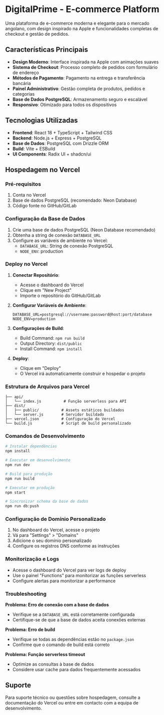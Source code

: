# DigitalPrime - E-commerce Platform

Uma plataforma de e-commerce moderna e elegante para o mercado angolano, com design inspirado na Apple e funcionalidades completas de checkout e gestão de pedidos.

## Características Principais

- **Design Moderno**: Interface inspirada na Apple com animações suaves
- **Sistema de Checkout**: Processo completo de pedidos com formulário de endereço
- **Métodos de Pagamento**: Pagamento na entrega e transferência bancária
- **Painel Administrativo**: Gestão completa de produtos, pedidos e categorias
- **Base de Dados PostgreSQL**: Armazenamento seguro e escalável
- **Responsivo**: Otimizado para todos os dispositivos

## Tecnologias Utilizadas

- **Frontend**: React 18 + TypeScript + Tailwind CSS
- **Backend**: Node.js + Express + PostgreSQL
- **Base de Dados**: PostgreSQL com Drizzle ORM
- **Build**: Vite + ESBuild
- **UI Components**: Radix UI + shadcn/ui

## Hospedagem no Vercel

### Pré-requisitos

1. Conta no Vercel
2. Base de dados PostgreSQL (recomendado: Neon Database)
3. Código fonte no GitHub/GitLab

### Configuração da Base de Dados

1. Crie uma base de dados PostgreSQL (Neon Database recomendado)
2. Obtenha a string de conexão `DATABASE_URL`
3. Configure as variáveis de ambiente no Vercel:
   - `DATABASE_URL`: String de conexão PostgreSQL
   - `NODE_ENV`: production

### Deploy no Vercel

1. **Conectar Repositório**:
   - Acesse o dashboard do Vercel
   - Clique em "New Project"
   - Importe o repositório do GitHub/GitLab

2. **Configurar Variáveis de Ambiente**:
   ```
   DATABASE_URL=postgresql://username:password@host:port/database
   NODE_ENV=production
   ```

3. **Configurações de Build**:
   - Build Command: `npm run build`
   - Output Directory: `dist/public`
   - Install Command: `npm install`

4. **Deploy**:
   - Clique em "Deploy"
   - O Vercel irá automaticamente construir e hospedar o projeto

### Estrutura de Arquivos para Vercel

```
├── api/
│   └── index.js          # Função serverless para API
├── dist/
│   ├── public/          # Assets estáticos buildados
│   └── server.js        # Servidor buildado
├── vercel.json          # Configuração do Vercel
└── build.js             # Script de build personalizado
```

### Comandos de Desenvolvimento

```bash
# Instalar dependências
npm install

# Executar em desenvolvimento
npm run dev

# Build para produção
npm run build

# Executar em produção
npm start

# Sincronizar schema da base de dados
npm run db:push
```

### Configuração de Domínio Personalizado

1. No dashboard do Vercel, acesse o projeto
2. Vá para "Settings" > "Domains"
3. Adicione o seu domínio personalizado
4. Configure os registros DNS conforme as instruções

### Monitorização e Logs

- Acesse o dashboard do Vercel para ver logs de deploy
- Use o painel "Functions" para monitorizar as funções serverless
- Configure alertas para monitorizar a performance

### Troubleshooting

**Problema: Erro de conexão com a base de dados**
- Verifique se a `DATABASE_URL` está corretamente configurada
- Certifique-se de que a base de dados aceita conexões externas

**Problema: Erro de build**
- Verifique se todas as dependências estão no `package.json`
- Confirme que o comando de build está correto

**Problema: Função serverless timeout**
- Optimize as consultas à base de dados
- Considere usar cache para dados frequentemente acessados

## Suporte

Para suporte técnico ou questões sobre hospedagem, consulte a documentação do Vercel ou entre em contacto com a equipa de desenvolvimento.